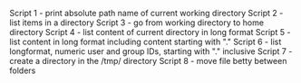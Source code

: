 Script 1 - print absolute path name of current working directory
Script 2 - list items in a directory
Script 3 - go from working directory to home directory
Script 4 - list content of current directory in long format
Script 5 - list content in long format including content starting with "."
Script 6 - list longformat, numeric user and group IDs, starting with "." inclusive
Script 7 - create a directory in the /tmp/ directory
Script 8 - move file betty between folders
